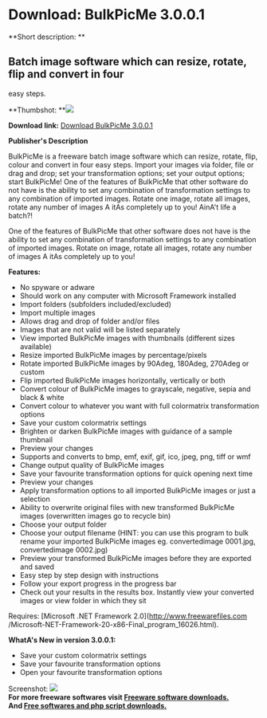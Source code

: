 # Download: BulkPicMe 3.0.0.1

**Short description: **

## Batch image software which can resize, rotate, flip and convert in four
easy steps.

  
**Thumbshot: **![](http://www.freewarefiles.com/screenshot/bulkpicme3_md.jpg)   
  
**Download link:** [Download BulkPicMe 3.0.0.1](http://freesoftwares.boysofts.com/BulkPicMe_program_58866.html)  
  

**Publisher's Description**  
  

BulkPicMe is a freeware batch image software which can resize, rotate, flip,
colour and convert in four easy steps. Import your images via folder, file or
drag and drop; set your transformation options; set your output options; start
BulkPicMe! One of the features of BulkPicMe that other software do not have is
the ability to set any combination of transformation settings to any
combination of imported images. Rotate one image, rotate all images, rotate
any number of images A itAs completely up to you! AinA't life a batch?!

One of the features of BulkPicMe that other software does not have is the
ability to set any combination of transformation settings to any combination
of imported images. Rotate on image, rotate all images, rotate any number of
images A itAs completely up to you!

**Features:**

  * No spyware or adware 
  * Should work on any computer with Microsoft Framework installed 
  * Import folders (subfolders included/excluded) 
  * Import multiple images 
  * Allows drag and drop of folder and/or files 
  * Images that are not valid will be listed separately 
  * View imported BulkPicMe images with thumbnails (different sizes available) 
  * Resize imported BulkPicMe images by percentage/pixels 
  * Rotate imported BulkPicMe images by 90Adeg, 180Adeg, 270Adeg or custom 
  * Flip imported BulkPicMe images horizontally, vertically or both 
  * Convert colour of BulkPicMe images to grayscale, negative, sepia and black & white 
  * Convert colour to whatever you want with full colormatrix transformation options 
  * Save your custom colormatrix settings 
  * Brighten or darken BulkPicMe images with guidance of a sample thumbnail 
  * Preview your changes 
  * Supports and converts to bmp, emf, exif, gif, ico, jpeg, png, tiff or wmf 
  * Change output quality of BulkPicMe images 
  * Save your favourite transformation options for quick opening next time 
  * Preview your changes 
  * Apply transformation options to all imported BulkPicMe images or just a selection 
  * Ability to overwrite original files with new transformed BulkPicMe images (overwritten images go to recycle bin) 
  * Choose your output folder 
  * Choose your output filename (HINT: you can use this program to bulk rename your imported BulkPicMe images eg. convertedimage 0001.jpg, convertedimage 0002.jpg) 
  * Preview your transformed BulkPicMe images before they are exported and saved 
  * Easy step by step design with instructions 
  * Follow your export progress in the progress bar 
  * Check out your results in the results box. Instantly view your converted images or view folder in which they sit 

Requires: [Microsoft .NET Framework 2.0](http://www.freewarefiles.com
/Microsoft-NET-Framework-20-x86-Final_program_16026.html).

**WhatA's New in version 3.0.0.1:**

  * Save your custom colormatrix settings 
  * Save your favourite transformation options 
  * Open your favourite transformation options 

  
  
Screenshot: ![](http://www.freewarefiles.com/screenshot/bulkpicme3.jpg)  
**For more freeware softwares visit [Freeware software downloads.](http://freesoftwares.boysofts.com/)**   
**And [Free softwares and php script downloads.](http://www.boysofts.com/)**

